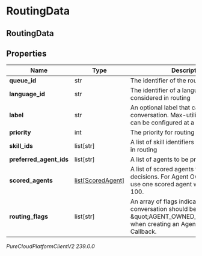 # RoutingData

## RoutingData

## Properties

|Name | Type | Description | Notes|
|------------ | ------------- | ------------- | -------------|
| **queue_id** | str | The identifier of the routing queue | |
| **language_id** | str | The identifier of a language to be considered in routing | [optional] |
| **label** | str | An optional label that categorizes the conversation.  Max-utilization settings can be configured at a per-label level | [optional] |
| **priority** | int | The priority for routing | [optional] |
| **skill_ids** | list[str] | A list of skill identifiers to be considered in routing | [optional] |
| **preferred_agent_ids** | list[str] | A list of agents to be preferred in routing | [optional] |
| **scored_agents** | [list[ScoredAgent]](ScoredAgent) | A list of scored agents for routing decisions. For Agent Owned Callbacks use one scored agent with a score of 100. | [optional] |
| **routing_flags** | list[str] | An array of flags indicating how the conversation should be routed. Use \&quot;AGENT_OWNED_CALLBACK\&quot; when creating an Agent Owned Callback. | [optional] |



_PureCloudPlatformClientV2 239.0.0_
